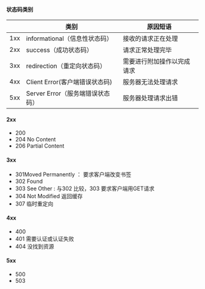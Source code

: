 #### 状态码类别

|      | 类别                             | 原因短语                   |
| ---- | -------------------------------- | -------------------------- |
| 1xx  | informational（信息性状态码）    | 接收的请求正在处理         |
| 2xx  | success（成功状态码）            | 请求正常处理完毕           |
| 3xx  | redirection（重定向状态码）      | 需要进行附加操作以完成请求 |
| 4xx  | Client Error(客户端错误状态码)   | 服务器无法处理请求         |
| 5xx  | Server Error（服务端错误状态码） | 服务器处理请求出错         |

#### 2xx

- 200
- 204 No Content
- 206 Partial Content

#### 3xx

- 301Moved Permanently ： 要求客户端改变书签
- 302 Found
- 303 See Other : 与302 比较，303 要求客户端用GET请求
- 304 Not Modified 返回缓存
- 307 临时重定向

#### 4xx

- 400 
- 401 需要认证或认证失败
- 404 没找到资源

#### 5xx

- 500
- 503